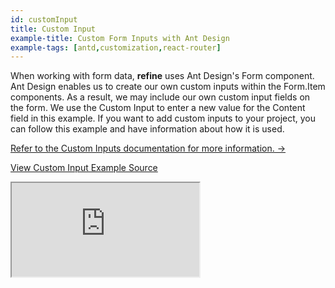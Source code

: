 ```yaml
---
id: customInput
title: Custom Input
example-title: Custom Form Inputs with Ant Design
example-tags: [antd,customization,react-router]
---
```


When working with form data, **refine** uses Ant Design's Form component. Ant Design enables us to create our own custom inputs within the Form.Item components. As a result, we may include our own custom input fields on the form. We use the Custom Input to enter a new value for the Content field in this example. If you want to add custom inputs to your project, you can follow this example and have information about how it is used.

[Refer to the Custom Inputs documentation for more information. →](/docs/api-reference/antd/components/inputs/custom-inputs/)

[View Custom Input Example Source](https://github.com/pankod/refine/tree/master/examples/inputs/customInputs)

<iframe loading="lazy" src="https://stackblitz.com//github/pankod/refine/tree/master/examples/inputs/customInputs?embed=1&view=preview&theme=dark&preset=node"
    style={{width: "100%", height:"80vh", border: "0px", borderRadius: "8px", overflow:"hidden"}}
    title="refine-custom-inputs-example"
></iframe>
